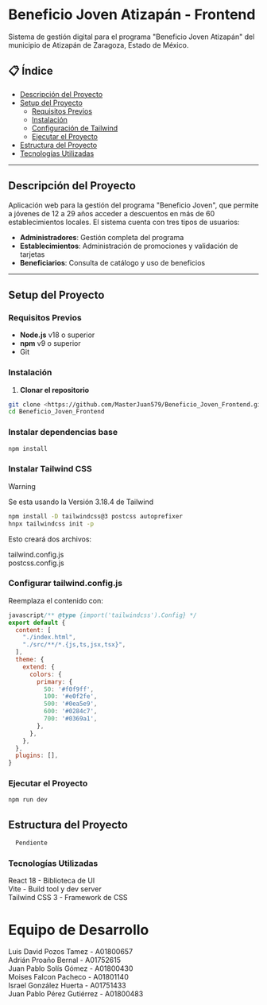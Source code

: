 # Beneficio Joven Atizapán - Frontend

Sistema de gestión digital para el programa "Beneficio Joven Atizapán" del municipio de Atizapán de Zaragoza, Estado de México.

## 📋 Índice

- [Descripción del Proyecto](#descripción-del-proyecto)
- [Setup del Proyecto](#setup-del-proyecto)
  - [Requisitos Previos](#requisitos-previos)
  - [Instalación](#instalación)
  - [Configuración de Tailwind](#configuración-de-tailwind)
  - [Ejecutar el Proyecto](#ejecutar-el-proyecto)
- [Estructura del Proyecto](#estructura-del-proyecto)
- [Tecnologías Utilizadas](#tecnologías-utilizadas)

---

## Descripción del Proyecto

Aplicación web para la gestión del programa "Beneficio Joven", que permite a jóvenes de 12 a 29 años acceder a descuentos en más de 60 establecimientos locales. El sistema cuenta con tres tipos de usuarios:

- **Administradores**: Gestión completa del programa
- **Establecimientos**: Administración de promociones y validación de tarjetas
- **Beneficiarios**: Consulta de catálogo y uso de beneficios

---

## Setup del Proyecto

### Requisitos Previos

- **Node.js** v18 o superior
- **npm** v9 o superior
- Git

### Instalación

1. **Clonar el repositorio**
```bash
git clone <https://github.com/MasterJuan579/Beneficio_Joven_Frontend.git>
cd Beneficio_Joven_Frontend
```

### Instalar dependencias base
```bash
npm install
```

### Instalar Tailwind CSS

> [!WARNING]   
>Se esta usando la Versión 3.18.4 de Tailwind
``` bash
npm install -D tailwindcss@3 postcss autoprefixer
hnpx tailwindcss init -p
```
Esto creará dos archivos:

tailwind.config.js  
postcss.config.js


### Configurar tailwind.config.js

Reemplaza el contenido con:     
``` js
javascript/** @type {import('tailwindcss').Config} */
export default {
  content: [
    "./index.html",
    "./src/**/*.{js,ts,jsx,tsx}",
  ],
  theme: {
    extend: {
      colors: {
        primary: {
          50: '#f0f9ff',
          100: '#e0f2fe',
          500: '#0ea5e9',
          600: '#0284c7',
          700: '#0369a1',
        },
      },
    },
  },
  plugins: [],
}
```

### Ejecutar el Proyecto
``` bash
npm run dev
```

## Estructura del Proyecto
``` Markdown
  Pendiente
```

### Tecnologías Utilizadas

React 18 - Biblioteca de UI     
Vite - Build tool y dev server      
Tailwind CSS 3 - Framework de CSS       



# Equipo de Desarrollo

Luis David Pozos Tamez - A01800657      
Adrián Proaño Bernal - A01752615        
Juan Pablo Solís Gómez - A01800430      
Moises Falcon Pacheco - A01801140       
Israel González Huerta - A01751433      
Juan Pablo Pérez Gutiérrez - A01800483      